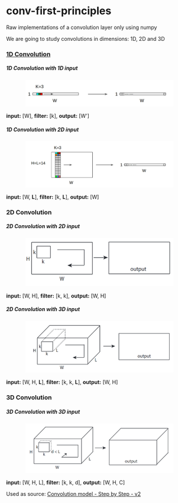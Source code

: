 # conv-first-principles
Raw implementations of a convolution layer only using numpy


We are going to study convolutions in dimensions: 1D, 2D and 3D


### [1D Convolution](https://github.com/lavinama/conv-first-principles/tree/main/conv_1d#readme)

##### 1D Convolution with 1D input

<p align="center">
  <img src="media/conv_1d_input_1d.jpeg", width=400 />
</p>

**input:** [W], **filter:** [k], **output:** [W']

##### 1D Convolution with 2D input

<p align="center">
  <img src="media/conv_1d_input_2d.jpeg", width=400 />
</p>

**input:** [W, **L**], **filter:** [k, **L**], **output:** [W]

### 2D Convolution

##### 2D Convolution with 2D input

<p align="center">
  <img src="media/conv_2d_input_2d.png", width=400 />
</p>

**input:** [W, H], **filter:** [k, k], **output:** [W, H]

##### 2D Convolution with 3D input

<p align="center">
  <img src="media/conv_2d_input_3d.png", width=400 />
</p>

**input:** [W, H, **L**], **filter:** [k, k, **L**], **output:** [W, H]


### 3D Convolution

##### 3D Convolution with 3D input

<p align="center">
  <img src="media/conv_3d_input_3d.png", width=400 />
</p>

**input:** [W, H, L], **filter:** [k, k, d], **output:** [W, H, C]


Used as source: [Convolution model - Step by Step - v2](https://datascience-enthusiast.com/DL/Convolution_model_Step_by_Stepv2.html)
